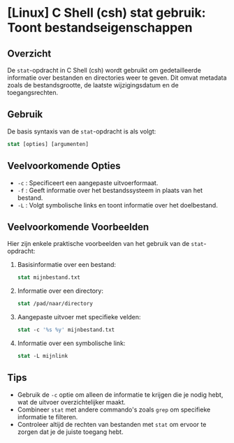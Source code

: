 # [Linux] C Shell (csh) stat gebruik: Toont bestandseigenschappen

## Overzicht
De `stat`-opdracht in C Shell (csh) wordt gebruikt om gedetailleerde informatie over bestanden en directories weer te geven. Dit omvat metadata zoals de bestandsgrootte, de laatste wijzigingsdatum en de toegangsrechten.

## Gebruik
De basis syntaxis van de `stat`-opdracht is als volgt:

```csh
stat [opties] [argumenten]
```

## Veelvoorkomende Opties
- `-c` : Specificeert een aangepaste uitvoerformaat.
- `-f` : Geeft informatie over het bestandssysteem in plaats van het bestand.
- `-L` : Volgt symbolische links en toont informatie over het doelbestand.

## Veelvoorkomende Voorbeelden
Hier zijn enkele praktische voorbeelden van het gebruik van de `stat`-opdracht:

1. Basisinformatie over een bestand:
   ```csh
   stat mijnbestand.txt
   ```

2. Informatie over een directory:
   ```csh
   stat /pad/naar/directory
   ```

3. Aangepaste uitvoer met specifieke velden:
   ```csh
   stat -c '%s %y' mijnbestand.txt
   ```

4. Informatie over een symbolische link:
   ```csh
   stat -L mijnlink
   ```

## Tips
- Gebruik de `-c` optie om alleen de informatie te krijgen die je nodig hebt, wat de uitvoer overzichtelijker maakt.
- Combineer `stat` met andere commando's zoals `grep` om specifieke informatie te filteren.
- Controleer altijd de rechten van bestanden met `stat` om ervoor te zorgen dat je de juiste toegang hebt.